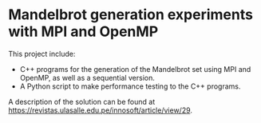 # Mandelbrot generation experiments with MPI and OpenMP

This project include:
- C++ programs for the generation of the Mandelbrot set using MPI and OpenMP, as well as a sequential version.
- A Python script to make performance testing to the C++ programs.

A description of the solution can be found at https://revistas.ulasalle.edu.pe/innosoft/article/view/29.
